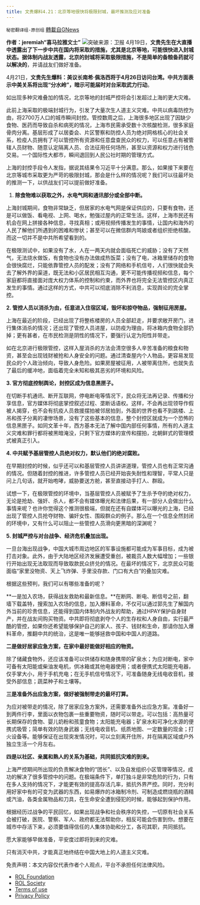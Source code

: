 ```yaml
---
title: 文贵爆料4.21：北京等地很快将极限封城，最坏推测及应对准备
---
```

`秘密翻译组-原创组` [轉載自GNews](https://gnews.org/zh-hans/2388251/)

**作者：jeremiah“喜马拉雅文士”**
![](https://assets.gnews.org/wp-content/uploads/2022/04/Picture1-55.png)突破来源：卫报
4月19日，**文贵先生在大直播中透露出了下一步中共在国内将采取的措施，尤其是北京等地，可能很快进入封城状态。据体制内战友透露，北京的封城将采取极限措施，不是简单的备粮备药就可以解决的**，并请战友们做好准备。

4月21日，**文贵先生爆料：美议长南希·佩洛西将于4月26日访问台湾。中共方面表示中美关系将出现“分水岭”，暗示可能届时对台采取武力行动**。

如出现多种灾难叠加的情况，北京等地的封城严控将会引发超过上海的更大灾难。

此前上海采取的极端封城行为，引发了大量次生人道主义灾难。中共以病毒防控为由，将2700万人口的城市瞬间封控。管控数周之后，上海很多地区出现了因缺少食物、医药而导致自杀和病死的情况，上海市民需承受数十次核酸检测，很多家庭骨肉分离。基层形成了以居委会、片区警察和防控人员为绝对网格核心的社会关系，检疫人员拥有了可以管控所有资源和任意盘查民众的权力，可以任意占有被管辖人员财物、随意认定隔离人员、合法征用任何场所，甚至以资源和权力进行钱色交易。一个国际性大都市，瞬间退回到人民公社时期的管理方式。

上海的封控手段令人发指，据说其结果令习近平十分满意。那么，如果接下来要在北京等城市采取更为严苛的极限封城，那会是什么样的情况呢？我们可以往最坏处的推测一下，以供战友们可以提前做好准备。

1. **除食物难以获取之外，水电气网和通讯部分或全部中断。**


上海封城期间，食物非常缺乏，但居家的水电气网是保证供应的，只要有食物，还是可以做饭、看电视、上网、喝水，勉强过屋内的正常生活。这样，上海市民还有机会在网上拼接各种信息，寻找真相；或用视频传播发生的事情，让国内和海外的人民了解他们所遇到的困难和惨状；甚至可以在微信群内骂娘或者组织拒绝核酸。而这一切并不是中共所希望看到的。

在极限测试中，如果没有了水，人在一两天内就会面临死亡的威胁；没有了天然气，无法烧水做饭，有食物也没有办法做成热饭菜；没有了电，冰箱里储存的食物会很快腐烂，只能依靠管控人员的配发；没有了网络和手机信号，人们很快就会失去了解外界的渠道，既无法和小区居民相互沟通，更不可能传播视频和信息，每个家庭都将直接面对庞大权力体系的控制和约束，而外界也将完全无法管控区内真正发生的事情。通过这样的方式，中共可以彻底消除不利消息，实现舆论的完全掌控。

**2. 管控人员以消杀为由，任意进入住宿区域，毁坏和掠夺物品，强制征用房屋。**

上海在最近的阶段，已经出现了将整栋楼房的人员全部赶走，并要求敞开房门，进行集体消杀的情况；还出现了管控人员进屋，以防疫为理由，将冰箱内食物全部扔掉；更有甚者，在市民检测是阴性的情况下，要强行认定为阳性并带走。

如在北京进行极限管控，这样入屋消杀的方法会清空很多人辛苦准备的粮食和物资，甚至会出现钱财被抢和人身安全的问题。通过清查屋内个人物品，更容易发现民众的个人政治倾向，导致人身危险。如果房屋被征用，人被带离住所，也就失去了最后的缓冲地，面临着完全未知和极其恶劣的环境和风险。

**3. 官方彻底控制舆论，封控区成为信息黑匣子。**

在切断手机通讯、断开互联网，停电断电等情况下，民众将无法再记录、传播和分享信息，官方媒体将彻底掌控叙述过程、垄断话语权。这样，不会再出现领导作假被人揭穿，也不会有抗疫人员救援摆拍被邻居拍到，外面的世界也看不到跳楼、上吊和孩子分离的凄惨场景，没有了这些基本的信息，整个封控区就成为一个恐怖的信息黑匣子。如同文革十年，西方基本无法了解中国内部任何事情，所有的人道主义灾难和罪行都将被黑暗淹没，只剩下官方媒体的宣传和摆拍，北朝鲜式的管理模式被真正引入。

**4. 中共赋予基层管控人员绝对权力，默认他们的绝对腐败。**

在早期封控的时候，似乎还可以和基层管控人员讲讲道理，管控人员也有正常沟通的情况。但随着封控的推进，许多管控人员已经开始丧失耐性和理智，平常人只是问上几句话，就开始咆哮，威胁要送方舱，甚至直接动手打人、群殴。

试想一下，在极限管控的环境中，当基层管控人员被赋予了生杀予夺的绝对权力，无论是抢劫、强奸、杀人，都不会有媒体曝光和法律后果，有一部分人会做出什么事情来呢？也许你觉得这个推测很极端，但就在还有自媒体可以曝光的上海，已经出现了管控人员抢夺财物、骗奸女性、围殴群众的例子。那么在一个信息全然封闭的环境中，又有什么可以阻止一些管控人员滑向更黑暗的深渊呢？

**5. 封城严控与对台战争、经济危机叠加出现。**

一旦台海出现战争，中国大城市周边地区的军事设施都可能成为军事目标，成为被打击对象。此外，由于大陆地区经济发展遭受重创，被裁员人数大幅增加；一些银行开始出现无法取现而导致取款民众挤兑的情况。在最坏的情况下，北京民众可能面临“家里没物资、天上飞炸弹、手里没存款、门口有大白”的叠加灾难。

根据这些预判，我们可以有哪些准备的呢？

**一是加入农场，获得战友救助和最新信息。**在断网、断电、断信号之前，翻墙下载盖特，搜索加入农场的信息，加入爆料革命，不仅可以通过郭先生了解国内外当前的珍贵信息，还能得到国内体制内外战友的帮助，通过HPAY保护自身财产，并在战友间购买物资。中共即将彻底剥夺个人的生存权和人身自由，实行最严酷的管控，如果你还希望能够保护自己的家人、孩子、钱财和生命，那请你加入爆料革命，推翻中共的统治，这是唯一能够拯救中国和中国人的道路。

**二是做好居家应急方案，在家中最好能做好相应的物资。**

除了储藏食物外，还应该准备可以供储存和随身携带的矿泉水；为应对断电，家中可备有太阳能或柴油发电机，供冰箱或其他电器使用；或者便携式太阳能充电器，仅手掌大小，用于手机充电；在无手机信号情况下，可准备随身无线电收音机，接受外部信息；蔬菜种子和土壤等。

**三是准备外出应急方案，做好被强制带走的最坏打算。**

为应对被带走的情况，除了居家应急方案外，还需要准备外出应急方案。准备好一到两件行李，里面以衣物包裹一些重要物资，随时可以带走。可以包括：高热量可长期保存的食物、婴儿奶粉和孩童食物；太阳能充电器；矿泉水和可净化水源的便携式吸管；简单有效的防身武器；无线电收音机、纸质地图、一定数量的现金；打火设备等。能够保证在出现突发情况时，可以立刻离开住所，并在隔离区域或户外独立生活一个月左右。

**四是以社区、亲属和熟人的关系为基础，共同抵抗灾难的到来。**

上海严控期间所出现的负责解决食物的“团长”、以及自发组织小区管理等情况，成功的解决了很多管控中的问题。在极端条件下，单打独斗是非常危险的行为，只有在多人支持的情况下，才能更有效的提高存活几率，抵抗外界严控。同时，充分利用好家中有的可变为武器的东西，如易爆炸的冰箱制冷剂、可制造成燃烧瓶的酒精或汽油，各类金属物品和刀具，在生命安全遭到侵犯的时候，能够起到保护作用。

根据经历过战争的平民回忆，如果出现战争和社会秩序的失控，一切原有社会关系会被打破，医院、警察、军人、政府都无法帮助你，相反可能会伤害到你。想要在城市中存活下来，必须要值得信任的人集体协助和分工，各司其职，共同抵抗。

愿大家能够早做准备，平安度过即将到来的灾难。

只有消灭中共，才能真正地终结在中国大地上的人道主义灾难。

 

免责声明：本文内容仅代表作者个人观点，平台不承担任何法律风险。

- [ROL Foundation](https://rolfoundation.org/)
- [ROL Society](https://rolsociety.org/)
- [Terms of use](https://gnews.org/terms-of-use-3/)
- [Privacy Policy](https://gnews.org/privacy-policy/)
